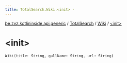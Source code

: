```yaml
---
title: TotalSearch.Wiki.<init> - 
---
```


[be.zvz.kotlininside.api.generic](../../index.html) / [TotalSearch](../index.html) / [Wiki](index.html) / [&lt;init&gt;](./-init-.html)

# &lt;init&gt;

`Wiki(title: String, gallName: String, url: String)`